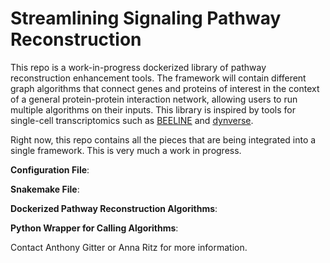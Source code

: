 # Streamlining Signaling Pathway Reconstruction

This repo is a work-in-progress dockerized library of pathway reconstruction enhancement tools. The framework will contain different graph algorithms that connect genes and proteins of interest in the context of a general protein-protein interaction network, allowing users to run multiple algorithms on their inputs.  This library is inspired by tools for single-cell transcriptomics such as [BEELINE](https://github.com/Murali-group/Beeline) and [dynverse](https://github.com/dynverse).

Right now, this repo contains all the pieces that are being integrated into a single framework.  This is very much a work in progress.

**Configuration File**: 

**Snakemake File**:

**Dockerized Pathway Reconstruction Algorithms**:

**Python Wrapper for Calling Algorithms**:

Contact Anthony Gitter or Anna Ritz for more information.
